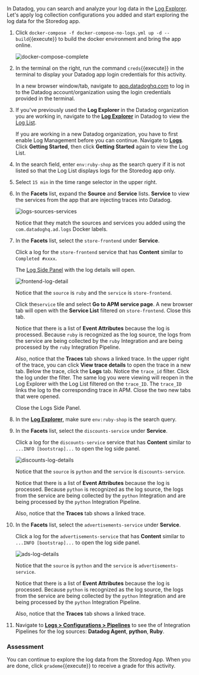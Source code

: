 In Datadog, you can search and analyze your log data in the <a href="https://docs.datadoghq.com/logs/explorer/" target="_blank">Log Explorer</a>. Let's apply log collection configurations you added and start exploring the log data for the Storedog app.

1. Click `docker-compose -f docker-compose-no-logs.yml up -d --build`{{execute}} to build the docker environment and bring the app online. 

    ![docker-compose-complete](collectlogsapp2/assets/docker-compose-complete.png)

2. In the terminal on the right, run the command `creds`{{execute}} in the terminal to display your Datadog app login credentials for this activity.

    In a new browser window/tab, navigate to <a href="https://app.datadoghq.com/account/login" target="_datadog">app.datadoghq.com</a> to log in to the Datadog account/organization using the login credentials provided in the terminal.  

3. If you've previously used the **Log Explorer** in the Datadog organization you are working in, navigate to the <a href="https://app.datadoghq.com/logs" target="_datadog">**Log Explorer**</a> in Datadog to view the <a href="https://docs.datadoghq.com/logs/explorer/list/" target="_blank">Log List</a>. 

    If you are working in a new Datadog organization, you have to first enable Log Management before you can continue. Navigate to <a href="https://app.datadoghq.com/logs" target="_datadog">**Logs**</a>. Click **Getting Started**, then click **Getting Started** again to view the Log List.

4. In the search field, enter `env:ruby-shop` as the search query if it is not listed so that the Log List displays logs for the Storedog app only.

5. Select `15 min` in the time range selector in the upper right.

6. In the **Facets** list, expand the **Source** and **Service** lists. **Service** to view the services from the app that are injecting traces into Datadog. 

    ![logs-sources-services](collectlogsapp2/assets/logs-sources-services.png)

    Notice that they match the sources and services you added using the `com.datadoghq.ad.logs` Docker labels.

6. In the **Facets** list, select the `store-frontend` under **Service**.

    Click a log for the `store-frontend` service that has **Content** similar to `Completed #xxxx`.

    The <a href="https://docs.datadoghq.com/logs/explorer/#the-log-side-panel" target="_blank">Log Side Panel</a> with the log details will open.

    ![frontend-log-detail](collectlogsapp2/assets/frontend-log-detail.png)
    
    Notice that the `source` is `ruby` and the `service` is `store-frontend`.

    Click the`service` tile and select **Go to APM service page**. A new browser tab will open with the **Service List** filtered on `store-frontend`. Close this tab.

    Notice that there is a list of **Event Attributes** because the log is processed. Because `ruby` is recognized as the log source, the logs from the service are being collected by the `ruby` Integration and are being processed by the `ruby` Integration Pipeline.
    
    Also, notice that the **Traces** tab shows a linked trace. In the upper right of the trace, you can click **View trace details** to open the trace in a new tab. Below the trace, click the **Logs** tab. Notice the `trace_id` filter. Click the log under the filter. The same log you were viewing will reopen in the Log Explorer with the Log List filtered on the `trace_ID`. The `trace_ID` links the log to the corresponding trace in APM. Close the two new tabs that were opened.

    Close the Logs Side Panel.

7. In the <a href="https://app.datadoghq.com/logs" target="_datadog">**Log Explorer**</a>, make sure `env:ruby-shop` is the search query.

8. In the **Facets** list, select the `discounts-service` under **Service**.

    Click a log for the `discounts-service` service that has **Content** similar to `...INFO [bootstrap]...` to open the log side panel.

    ![discounts-log-details](collectlogsapp2/assets/discounts-log-details.png)
    
    Notice that the `source` is `python` and the `service` is `discounts-service`. 

    Notice that there is a list of **Event Attributes** because the log is processed. Because `python` is recognized as the log source, the logs from the service are being collected by the `python` Integration and are being processed by the `python` Integration Pipeline.

    Also, notice that the **Traces** tab shows a linked trace.

9. In the **Facets** list, select the `advertisements-service` under **Service**.

    Click a log for the `advertisements-service` that has **Content** similar to `...INFO [bootstrap]...` to open the log side panel.

    ![ads-log-details](collectlogsapp2/assets/ads-log-details.png)
    
    Notice that the `source` is `python` and the `service` is `advertisements-service`. 

    Notice that there is a list of **Event Attributes** because the log is processed. Because `python` is recognized as the log source, the logs from the service are being collected by the `python` Integration and are being processed by the `python` Integration Pipeline.

    Also, notice that the **Traces** tab shows a linked trace.

10. Navigate to <a href="https://app.datadoghq.com/logs/pipelines" target="_datadog">**Logs > Configurations > Pipelines**</a> to see the of Integration Pipelines for the log sources: **Datadog Agent**, **python**, **Ruby**.


### Assessment

You can continue to explore the log data from the Storedog App. When you are done, click `grademe`{{execute}} to receive a grade for this activity.
